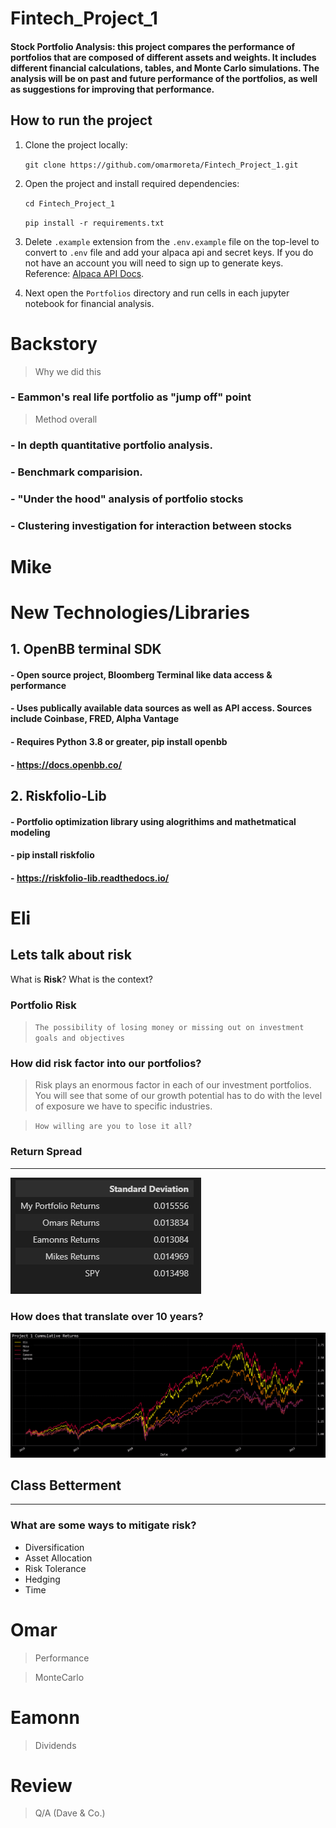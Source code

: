 # Fintech_Project_1
#### Stock Portfolio Analysis: this project compares the performance of portfolios that are composed of different assets and weights. It includes different financial calculations, tables, and Monte Carlo simulations. The analysis will be on past and future performance of the portfolios, as well as suggestions for improving that performance.

## How to run the project

1. Clone the project locally:

     ```git clone https://github.com/omarmoreta/Fintech_Project_1.git```
     
2. Open the project and install required dependencies:
    
     ```cd Fintech_Project_1```
     
     ```pip install -r requirements.txt```
     
3. Delete ```.example``` extension from the ```.env.example``` file on the top-level to convert to ```.env``` file and add your alpaca api and secret keys. If you do not have an account you will need to sign up to generate keys. Reference: [Alpaca API Docs](https://alpaca.markets/docs/introduction/).

4. Next open the ```Portfolios``` directory and run cells in each jupyter notebook for financial analysis.

# Backstory

> Why we did this


### - Eammon's real life portfolio as "jump off" point

> Method overall
### - In depth quantitative portfolio analysis.
### - Benchmark comparision.
### - "Under the hood" analysis of portfolio stocks
### - Clustering investigation for interaction between stocks

# Mike
# New Technologies/Libraries 
## 1. OpenBB terminal SDK
#### - Open source project, Bloomberg Terminal like data access & performance
#### - Uses publically available data sources as well as API access. Sources include Coinbase, FRED, Alpha Vantage
#### - Requires Python 3.8 or greater, pip install openbb
#### - https://docs.openbb.co/
## 2.  Riskfolio-Lib
#### - Portfolio optimization library using alogrithims and mathetmatical modeling
#### - pip install riskfolio
#### - https://riskfolio-lib.readthedocs.io/


# Eli

## Lets talk about risk
 What is <b>Risk</b>?  What is the context?

### Portfolio Risk
> ``` The possibility of losing money or missing out on investment goals and objectives ```

### How did risk factor into our portfolios?

> Risk plays an enormous factor in each of our investment portfolios.  You will see that some of our growth potential has to do with the level of exposure we have to specific industries.

> ``` How willing are you to lose it all? ```

### Return Spread
---
![Standard Deviation](Resources/Images/stddev.png)

### How does that translate over 10 years?

![Returns](Resources/Images/returns.png)

## Class Betterment
---
### What are some ways to mitigate risk?

- Diversification
- Asset Allocation
- Risk Tolerance
- Hedging
- Time

# Omar

> Performance

> MonteCarlo

# Eamonn

> Dividends

# Review

> Q/A (Dave & Co.)